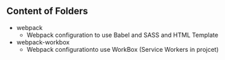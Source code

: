 ## Content of Folders
- webpack
    - Webpack configuration to use Babel and SASS and HTML Template
- webpack-workbox
    - Webpack configurationto use WorkBox (Service Workers in projcet)